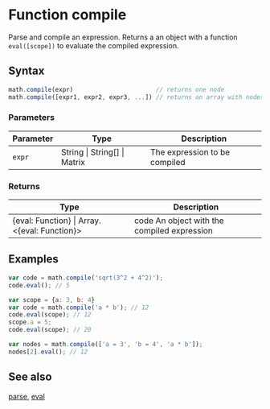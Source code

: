 # Function compile

Parse and compile an expression.
Returns a an object with a function `eval([scope])` to evaluate the
compiled expression.


## Syntax

```js
math.compile(expr)                       // returns one node
math.compile([expr1, expr2, expr3, ...]) // returns an array with nodes
```

### Parameters

Parameter | Type | Description
--------- | ---- | -----------
`expr` | String &#124; String[] &#124; Matrix |  The expression to be compiled

### Returns

Type | Description
---- | -----------
{eval: Function} &#124; Array.<{eval: Function}> | code An object with the compiled expression


## Examples

```js
var code = math.compile('sqrt(3^2 + 4^2)');
code.eval(); // 5

var scope = {a: 3, b: 4}
var code = math.compile('a * b'); // 12
code.eval(scope); // 12
scope.a = 5;
code.eval(scope); // 20

var nodes = math.compile(['a = 3', 'b = 4', 'a * b']);
nodes[2].eval(); // 12
```


## See also

[parse](parse.md),
[eval](eval.md)


<!-- Note: This file is automatically generated from source code comments. Changes made in this file will be overridden. -->
